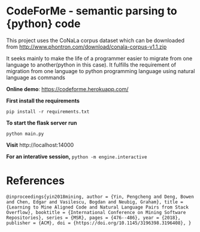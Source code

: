 # CodeForMe - semantic parsing to {python} code

This project uses the CoNaLa corpus dataset which can be downloaded from http://www.phontron.com/download/conala-corpus-v1.1.zip

It seeks mainly to make the life of a programmer easier to migrate from one language to another(python in this case).
It fulfills the requirement of migration from one language to python programming language using natural language as commands

**Online demo**: https://codeforme.herokuapp.com/

**First install the requirements**

`pip install -r requirements.txt`

**To start the flask server run**

`python main.py`

**Visit** http://localhost:14000 


**For an interative session,**
`python -m engine.interactive`

# References
`@inproceedings{yin2018mining,
  author = {Yin, Pengcheng and Deng, Bowen and Chen, Edgar and Vasilescu, Bogdan and Neubig, Graham},
  title = {Learning to Mine Aligned Code and Natural Language Pairs from Stack Overflow},
  booktitle = {International Conference on Mining Software Repositories},
  series = {MSR},
  pages = {476--486},
  year = {2018},
  publisher = {ACM},
  doi = {https://doi.org/10.1145/3196398.3196408},
}`
